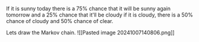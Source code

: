 If it is sunny today there is a 75% chance that it will be sunny again tomorrow and a 25% chance that it'll be cloudy
if it is cloudy, there is a 50% chance of cloudy and 50% chance of clear.

Lets draw the Markov chain.
![[Pasted image 20241007140806.png]]




